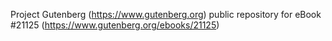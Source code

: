 Project Gutenberg (https://www.gutenberg.org) public repository for eBook #21125 (https://www.gutenberg.org/ebooks/21125)
